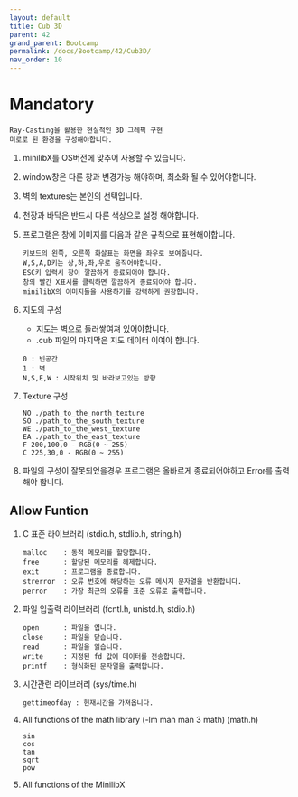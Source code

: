 ```yaml
---
layout: default
title: Cub 3D
parent: 42
grand_parent: Bootcamp
permalink: /docs/Bootcamp/42/Cub3D/
nav_order: 10
---
```


# Mandatory
```
Ray-Casting을 활용한 현실적인 3D 그레픽 구현
미로로 된 환경을 구성해야합니다.
```

1. minilibX를 OS버전에 맞추어 사용할 수 있습니다.
2. window창은 다른 창과 변경가능 해야하며, 최소화 될 수 있어야합니다.
3. 벽의 textures는 본인의 선택입니다.
4. 천장과 바닥은 반드시 다른 색상으로 설정 해야합니다.
5. 프로그램은 창에 이미지를 다음과 같은 규칙으로 표현해야합니다.
    ```
    키보드의 왼쪽, 오른쪽 화살표는 화면을 좌우로 보여줍니다.
    W,S,A,D키는 상,하,좌,우로 움직어야합니다.
    ESC키 입력시 창이 깔끔하게 종료되어야 합니다.
    창의 빨간 X표시를 클릭하면 깔끔하게 종료되어야 합니다.
    minilibX의 이미지들을 사용하기를 강력하게 권장합니다.
    ```

6. 지도의 구성
    - 지도는 벽으로 둘러쌓여져 있어야합니다.
    - .cub 파일의 마지막은 지도 데이터 이여야 합니다.
    ```
    0 : 빈공간
    1 : 벽
    N,S,E,W : 시작위치 및 바라보고있는 방향
    ```

7. Texture 구성
    ```
    NO ./path_to_the_north_texture
    SO ./path_to_the_south_texture
    WE ./path_to_the_west_texture
    EA ./path_to_the_east_texture
    F 200,100,0 - RGB(0 ~ 255)
    C 225,30,0 - RGB(0 ~ 255)
    ```

8. 파일의 구성이 잘못되었을경우 프로그램은 올바르게 종료되어야하고 Error를 출력해야 합니다.

## Allow Funtion

1. C 표준 라이브러리 (stdio.h, stdlib.h, string.h)
	```
	malloc    : 동적 메모리를 할당합니다.
    free      : 할당된 메모리를 헤제합니다.
	exit      : 프로그램을 종료합니다.
	strerror  : 오류 번호에 해당하는 오류 메시지 문자열을 반환합니다.
	perror    : 가장 최근의 오류를 표준 오류로 출력합니다.
	```

2. 파일 입출력 라이브러리 (fcntl.h, unistd.h, stdio.h)
    ```
    open      : 파일을 엽니다.
    close     : 파일을 닫습니다.
    read      : 파일을 읽습니다.
    write     : 지정된 fd 값에 데이터를 전송합니다.
	printf    : 형식화된 문자열을 출력합니다.
    ```

3. 시간관련 라이브러리 (sys/time.h)
    ```
    gettimeofday : 현재시간을 가져옵니다.
    ```

3. All functions of the math library (-lm man man 3 math) (math.h)
    ```
    sin
    cos
    tan
    sqrt
    pow
    ```

4. All functions of the MinilibX